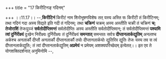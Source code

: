 +++
title = "17 किरीटिनङ् गदिनम्"

+++
।।11.17।। --,**किरीटिनं** किरीटं नाम शिरोभूषणविशेषः तत् यस्य अस्ति सः
किरीटी तं किरीटिनम्; तथा गदिनं गदा अस्य विद्यते इति गदी तं गदिनम्; तथा
**चक्रिणं** चक्रम् अस्य अस्तीति चक्री तं चक्रिणं **च; तेजोराशिं**
तेजःपुञ्जं **सर्वतोदीप्तिमन्तं** सर्वतोदीप्तिः अस्य अस्तीति
सर्वतोदीप्तिमान्; तं सर्वतोदीप्तिमन्तं **पश्यामि त्वां दुर्निरीक्ष्यं**
दुःखेन निरीक्ष्यः दुर्निरीक्ष्यः तं दुर्निरीक्ष्यं **समन्तात्** समन्ततः
सर्वत्र **दीप्तानलार्कद्युतिम्** अनलश्च अर्कश्च अनलार्कौ दीप्तौ अनलार्कौ
दीप्तानलार्कौ तयोः दीप्तानलार्कयोः द्युतिरिव द्युतिः तेजः यस्य तव स त्वं
दीप्तानलार्कद्युतिः; तं त्वां दीप्तानलार्कद्युतिम् **अप्रमेयं** न
प्रमेयम् अशक्यपरिच्छेदम् इत्येतत्।। इत एव ते योगशक्तिदर्शनात् अनुमिनोमि
--,
